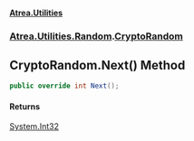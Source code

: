 #### [Atrea.Utilities](./index.md 'index')
### [Atrea.Utilities.Random](./Atrea-Utilities-Random.md 'Atrea.Utilities.Random').[CryptoRandom](./Atrea-Utilities-Random-CryptoRandom.md 'Atrea.Utilities.Random.CryptoRandom')
## CryptoRandom.Next() Method
```csharp
public override int Next();
```
#### Returns
[System.Int32](https://docs.microsoft.com/en-us/dotnet/api/System.Int32 'System.Int32')  

